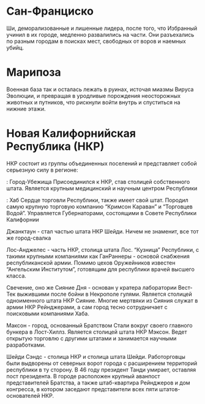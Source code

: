 # Сан-Франциско 
Ши, деморализованные и лишенные лидера, после того, что Избранный учинил в их городе, медленно развалились на части. Они разъехались по разным городам в поисках мест, свободных от воров и наемных убийц.

# Марипоза 
Военная база так и осталась лежать в руинах, источая миазмы Вируса Эволюции, и превращая в уродливые порождения неосторожных животных и путников, что рискнули войти внутрь и спуститься на нижние этажи.

# Новая Калифорнийская Республика (НКР)
НКР состоит из группы объединенных поселений и представляет собой серьезную силу в регионе:

 : Город-Убежища 
  Присоединился к НКР, став столицей собственного штата. Является крупным медицинский и научным центром Республики
  
 : Хаб 
  Cердце торговли Республики, также имеет свой штат. Породил самую крупную торговую компанию “Кримсон Караван” и “Торговцев Водой”.     Управляется Губернаторами, состоящими в Совете Республики Калифорнии

Джанктаун - стал частью штата НКР Шейди. Ничем не знаменит, все тот же город-свалка

Лос-Анджелес - часть НКР, столица штата Лос. “Кузница” Республики, с такими крупными компаниями как ГанРаннеры - основой снабжения республиканской армии. Помимо цехов Оружейников известен “Ангельским Институтом”, готовящим для республики врачей высшего класса.

Свечение, оно же Сияние Дня - основан у кратера лаборатории Вест-Тек выжившими после бойни в Некрополе гулями. Является столицей одноименного штата НКР Сияние. Многие мертвяки из Сияния служат в армии НКР Рейнджерами, а сам город тесно сотрудничает с поисковыми компаниями Хаба.

Максон - город, основанный Братством Стали вокруг своего главного бункера в Лост-Хиллз. Является столицей штата НКР Мэксон. Ведет открытую торговлю с другими штатами и занимается научными разработками.

Шейди Сэндс - столица НКР и столица штата Шейди. Работорговцы были выдворены от северных ворот города с расширением территорий республики в ту сторону. В 46 году президент Танди умирает, оставляя пост президента. В городе расположен крупный аванпост представителей Братства, а также штаб-квартира Рейнджеров и дом конгресса, в котором заседают представители всех пяти штатов-основателей НКР.

